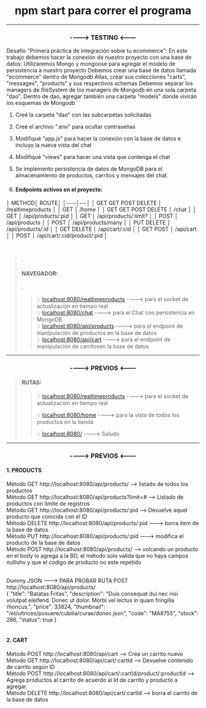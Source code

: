 

<h1  style="text-align:center" > npm start para correr el programa </h1> 

---

<h3  style="text-align:center" >----> TESTING <---</h3> 


   Desafío "Primera práctica de integración sobre tu ecommerce": 
   En este trabajo debemos hacer la conexión de nuestro proyecto con una base de datos: 
   Utilizaremos Mongo y mongoose para agregar el modelo de persistencia a nuestro proyecto
   Debemos crear una base de datos llamada "ecommerce" dentro de Mongodb Atlas, crear sus colecciones "carts", "messages", "products" y sus respectivos schemas 
   Debemos separar los managers de fileSystem de los managers de Mongodb en una sola carpeta "dao". Dentro de dao, agregar también una carpeta "models" donde vivirán los esquemas de Mongodb<br>
1. Creé la carpeta "dao" con las subcarpetas solicitadas
2. Creé el archivo ".env" para ocultar contraseñas
3. Modifiqué "app.js" para hacer la conexión con la base de datos e incluyo la nueva vista del chat
4. Modifiqué "views" para hacer una vista que contenga el chat
5. Se implemento persistencia de datos de MongoDB para el almacenamiento de productos, carritos y mensajes del chat.

  
6. #### Endpoints activos en el proyecto:


│ METHOD│ ROUTE│
│----│---│
│ GET GET POST DELETE │ /realtimeproducts │
│ GET                     │ /home                                            │
│ GET GET POST DELETE     │ /chat                                            │
│ GET                     │ /api/products/:pid                               │
│ GET                     │ /api/products/:limit?                            │
│ POST                    │ /api/products                                    │
│ POST                    │ /api/products/many                               │
│ PUT DELETE              │ /api/products/:id                                │
│ GET DELETE              │ /api/cart/:cid                                   │
│ GET POST                │ /api/cart                                        │
│ POST                    │ /api/cart/:cid/product/:pid                      │


<br>

> .
> #### NAVEGADOR: 
>.
> 
>> :bulb: <localhost:8080/realtimeproducts> ----> para el socket de actualización en tiempo real  <br> 
>> :bulb: <localhost:8080/chat> ----> para el Chat con persistencia en MongoDB  <br> 
>>:bulb: <localhost:8080/api/products> ----> para el endpoint de manipulación de productos en la base de datos  <br> 
>>:bulb: <localhost:8080/api/cart> ----> para el endpoint de manipulación de carritosen la base de datos  <br> 
---

<h3  style="text-align:center" >----> PREVIOS <---</h3> 

> #### RUTAS:<br>
>
>> :bulb: <localhost:8080/realtimeproducts> ----> para el socket de actualización en tiempo real  <br> 
>>
>> :bulb: <localhost:8080/home> ----> para la vista de todos los productos en la tienda  <br>
>> 
>> :bulb: <localhost:8080/> ----> Saludo
  
---


<h3  style="text-align:center" >----> PREVIOS <---</h3> 

#### 1. PRODUCTS

Método GET http://localhost:8080/api/products/  --> listado de todos los productos<br>
Método GET http://localhost:8080/api/products?limit=# --> Listado de productos con limite de registros<br>
Método GET http://localhost:8080/api/products/:pid --> Devuelve aquel producto que coincida con el ID<br>
Método DELETE http://localhost:8080/api/products/:pid ---> borra item de la base de datos<br>
Método PUT  http://localhost:8080/api/products/:pid ---> modifica el producto de la base de datos<br>
Método POST http://localhost:8080/api/products/ --> volcando un producto en el body lo agrega a la BD, el método solo valida que no haya campos nullishv y que el codigo de producto no este repetido <br>
<br>

Dummy JSON ---> PARA PROBAR RUTA POST http://localhost:8080/api/products/<br>
 {
  "title": "Batatas Fritas",
  "description": "Duis consequat dui nec nisi volutpat eleifend. Donec ut dolor. Morbi vel lectus in quam fringilla rhoncus.",
  "price": 33824,
  "thumbnail": "/et/ultrices/posuere/cubilia/curae/donec.json",
  "code": "MA8755",
  "stock": 286,
  "status": true
 } <br>
<br>

#### 2. CART<br>

Método POST http://localhost:8080/api/cart --> Crea un carrito nuevo<br>
Método GET http://localhost:8080/api/cart/:cartId --> Devuelve contenido de carrito según ID<br>
Método POST http://localhost:8080/api/cart/:cartId/product/:productId --> Agrega productos al carrito de acuerdo al Id de carrito y producto a agregar.<br>
Método DELETE http://localhost:8080/api/cart/:cartId --> borra el carrito de la base de datos<br>

